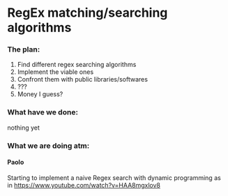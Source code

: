 # RegEx matching/searching algorithms

### The plan:
1. Find different regex searching algorithms
2. Implement the viable ones
3. Confront them with public libraries/softwares
4. ???
5. Money I guess?

### What have we done:
nothing yet 

### What we are doing atm:
#### Paolo 
Starting to implement a naive Regex search with dynamic programming as in https://www.youtube.com/watch?v=HAA8mgxlov8

